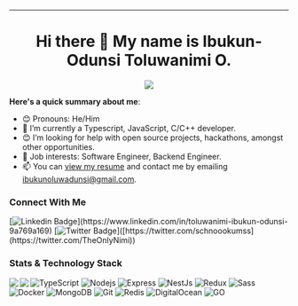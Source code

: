 
---



<h1 align="center">Hi there 👋 My name is Ibukun-Odunsi Toluwanimi O.
</h1>
<p align="center">
  <a href="https://github.com/DenverCoder1/readme-typing-svg"><img src="https://readme-typing-svg.herokuapp.com?lines=Software+Engineer;Backend+Developer;Smart+Contract%20|%20OOP%20;Always%20learning%20new%20things&center=true&width=500&height=50"></a>
</p>

<!-- #### I am currently a Back-End Software Engineer and aspiring Devops and Security enthusiast with a passion for videogames. -->

**Here's a quick summary about me**:
- 😊 Pronouns: He/Him
- 🌱 I’m currently a Typescript, JavaScript, C/C++ developer.
- 😊 I’m looking for help with open source projects, hackathons, amongst other opportunities.
- 💼 Job interests: Software Engineer, Backend Engineer.
- 📫 You can [view my resume](https://docs.google.com/document/d/1H2R6EIeDXhbrjmEruQIN1DE4SjSOU6ZB/edit?usp=sharing&ouid=116648695553061576370&rtpof=true&sd=true) and contact me by emailing ibukunoluwadunsi@gmail.com.

### Connect With Me
[![Linkedin Badge](https://img.shields.io/badge/-nimi-blue?style=for-the-badge&logo=Linkedin&logoColor=white&link=[https://www.linkedin.com/in/toluwanimi-ibukun-odunsi-9a769a169](https://www.linkedin.com/in/toluwanimi-ibukun-odunsi-9a769a169))](https://www.linkedin.com/in/toluwanimi-ibukun-odunsi-9a769a169) [![Twitter Badge](https://img.shields.io/badge/-@TheOnlyNimi-1ca0f1?style=for-the-badge&logo=twitter&logoColor=white&link=[https://twitter.com/TheOnlyNimi](https://twitter.com/TheOnlyNimi))]([https://twitter.com/schnoookumss](https://twitter.com/TheOnlyNimi))



### Stats & Technology Stack

<p>
  <!-- <img align="left" width="490" height="165" src="https://github-readme-stats.vercel.app/api/top-langs/?username=nimi-io&langs_count=10&layout=compact&theme=dark"/> -->
  <img align="left" src="https://github-readme-stats.vercel.app/api/top-langs/?username=nimi-io&langs_count=7&count_private=true&hide=php,c,Batchfile,Assembly,c%2B%2B,scss,makefile&layout=compact&theme=radical"/>
  <img align="left" src="https://github-readme-stats.vercel.app/api/top-langs/?username=nimi-io&langs_count=7&count_private=true&hide=php,c,Batchfile,Assembly,c%2B%2B,scss,makefile&layout=compact&theme=radical"/>
<p>
<img alt="TypeScript" src="https://img.shields.io/badge/typescript%20-%23007ACC.svg?&style=for-the-badge&logo=typescript&logoColor=white" />   
<img alt="Nodejs" src="https://img.shields.io/badge/node.js%20-%2343853D.svg?&style=for-the-badge&logo=node.js&logoColor=white" />   
<img alt="Express" src="https://img.shields.io/badge/express.js%20-%23404d59.svg?&style=for-the-badge" />   
<img alt="NestJs" src="https://img.shields.io/badge/-NestJs-ea2845?style=for-the-badge&logo=nestjs&logoColor=white" />
<img alt="Redux" src="https://img.shields.io/badge/redux-%23593d88.svg?style=for-the-badge&logo=redux&logoColor=white"/>  

<img alt="Sass" src="https://img.shields.io/badge/sass%20-%23CC6699.svg?&style=for-the-badge&logo=sass&logoColor=white" />   
<!-- <img alt="TypeScript" src="https://img.shields.io/badge/-TypeScript-007ACC?style=for-the-badge&logo=typescript&logoColor=white" />    -->
<img alt="Docker" src="https://img.shields.io/badge/-Docker-46a2f1?style=for-the-badge&logo=docker&logoColor=white" />
<!-- <img src="https://img.shields.io/badge/html5%20-%23E34F26.svg?&style=for-the-badge&logo=html5&logoColor=white" />    -->
<img alt="MongoDB" src="https://img.shields.io/badge/MongoDB-%234ea94b.svg?&style=for-the-badge&logo=mongodb&logoColor=white" />  
 <img alt="Git" src="https://img.shields.io/badge/git-%23F05033.svg?style=for-the-badge&logo=git&logoColor=white"/> 
<img alt="Redis" src="https://img.shields.io/badge/redis-%23DD0031.svg?style=for-the-badge&logo=redis&logoColor=white"/>
<img alt="DigitalOcean" src="https://img.shields.io/badge/DigitalOcean-droplet%20.svg?style=for-the-badge&logo=digitalocean&"/>
<img alt="GO" src="https://img.shields.io/badge/go-%2300ADD8.svg?style=for-the-badge&logo=go&logoColor=white"/>
  </p>
</p>

<!-- 
https://img.shields.io/badge/DigitalOcean-droplet%20status-blue?logo=digitalocean&style=flat

<p>

</p> -->

<!-- <br />



